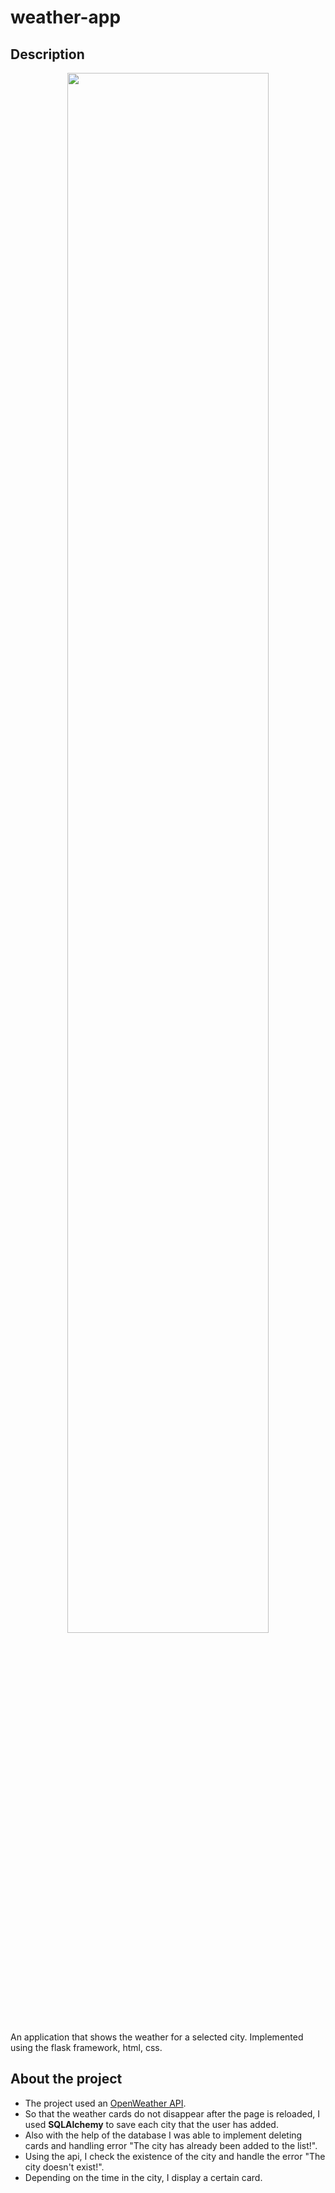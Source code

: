 # weather-app

## Description
<p align="center">
<img src="https://github.com/vadant1000/weather-app/blob/master/myapp.gif" width="80%"></p>
An application that shows the weather for a selected city. Implemented using the flask framework, html, css.

## About the project
- The project used an [OpenWeather API](https://openweathermap.org/api).
- So that the weather cards do not disappear after the page is reloaded, I used **SQLAlchemy** to save each city that the user has added.
- Also with the help of the database I was able to implement deleting cards and handling error "The city has already been added to the list!".
- Using the api, I check the existence of the city and handle the error "The city doesn't exist!".
- Depending on the time in the city, I display a certain card.
